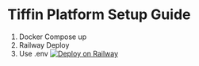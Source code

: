 # Tiffin Platform Setup Guide

1. Docker Compose up
2. Railway Deploy
3. Use .env
[![Deploy on Railway](https://railway.app/button.svg)](https://railway.app/new/project?template=https://github.com/adityasingh251298/tiffin-subscription-platform)
